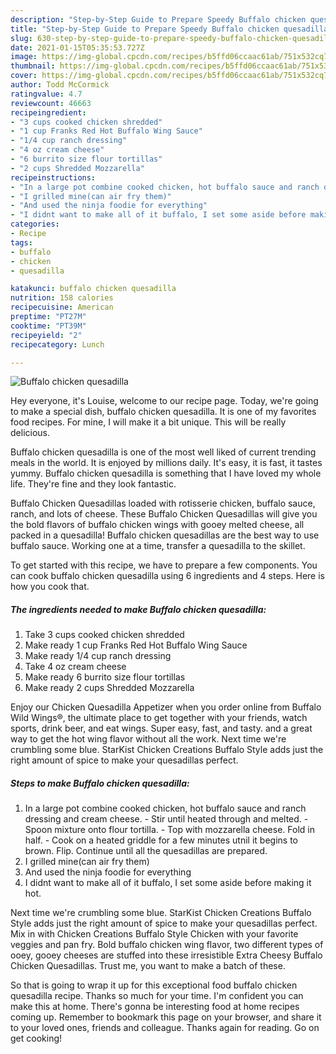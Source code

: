 ```yaml
---
description: "Step-by-Step Guide to Prepare Speedy Buffalo chicken quesadilla"
title: "Step-by-Step Guide to Prepare Speedy Buffalo chicken quesadilla"
slug: 630-step-by-step-guide-to-prepare-speedy-buffalo-chicken-quesadilla
date: 2021-01-15T05:35:53.727Z
image: https://img-global.cpcdn.com/recipes/b5ffd06ccaac61ab/751x532cq70/buffalo-chicken-quesadilla-recipe-main-photo.jpg
thumbnail: https://img-global.cpcdn.com/recipes/b5ffd06ccaac61ab/751x532cq70/buffalo-chicken-quesadilla-recipe-main-photo.jpg
cover: https://img-global.cpcdn.com/recipes/b5ffd06ccaac61ab/751x532cq70/buffalo-chicken-quesadilla-recipe-main-photo.jpg
author: Todd McCormick
ratingvalue: 4.7
reviewcount: 46663
recipeingredient:
- "3 cups cooked chicken shredded"
- "1 cup Franks Red Hot Buffalo Wing Sauce"
- "1/4 cup ranch dressing"
- "4 oz cream cheese"
- "6 burrito size flour tortillas"
- "2 cups Shredded Mozzarella"
recipeinstructions:
- "In a large pot combine cooked chicken, hot buffalo sauce and ranch dressing and cream cheese. Stir until heated through and melted. Spoon mixture onto flour tortilla. Top with mozzarella cheese. Fold in half. Cook on a heated griddle for a few minutes utnil it begins to brown. Flip. Continue until all the quesadillas are prepared."
- "I grilled mine(can air fry them)"
- "And used the ninja foodie for everything"
- "I didnt want to make all of it buffalo, I set some aside before making it hot."
categories:
- Recipe
tags:
- buffalo
- chicken
- quesadilla

katakunci: buffalo chicken quesadilla 
nutrition: 158 calories
recipecuisine: American
preptime: "PT27M"
cooktime: "PT39M"
recipeyield: "2"
recipecategory: Lunch

---
```



![Buffalo chicken quesadilla](https://img-global.cpcdn.com/recipes/b5ffd06ccaac61ab/751x532cq70/buffalo-chicken-quesadilla-recipe-main-photo.jpg)

Hey everyone, it's Louise, welcome to our recipe page. Today, we're going to make a special dish, buffalo chicken quesadilla. It is one of my favorites food recipes. For mine, I will make it a bit unique. This will be really delicious.

Buffalo chicken quesadilla is one of the most well liked of current trending meals in the world. It is enjoyed by millions daily. It's easy, it is fast, it tastes yummy. Buffalo chicken quesadilla is something that I have loved my whole life. They're fine and they look fantastic.

Buffalo Chicken Quesadillas loaded with rotisserie chicken, buffalo sauce, ranch, and lots of cheese. These Buffalo Chicken Quesadillas will give you the bold flavors of buffalo chicken wings with gooey melted cheese, all packed in a quesadilla! Buffalo chicken quesadillas are the best way to use buffalo sauce. Working one at a time, transfer a quesadilla to the skillet.


To get started with this recipe, we have to prepare a few components. You can cook buffalo chicken quesadilla using 6 ingredients and 4 steps. Here is how you cook that.

<!--inarticleads1-->

##### The ingredients needed to make Buffalo chicken quesadilla:

1. Take 3 cups cooked chicken shredded
1. Make ready 1 cup Franks Red Hot Buffalo Wing Sauce
1. Make ready 1/4 cup ranch dressing
1. Take 4 oz cream cheese
1. Make ready 6 burrito size flour tortillas
1. Make ready 2 cups Shredded Mozzarella


Enjoy our Chicken Quesadilla Appetizer when you order online from Buffalo Wild Wings®, the ultimate place to get together with your friends, watch sports, drink beer, and eat wings. Super easy, fast, and tasty. and a great way to get the hot wing flavor without all the work. Next time we&#39;re crumbling some blue. StarKist Chicken Creations Buffalo Style adds just the right amount of spice to make your quesadillas perfect. 

<!--inarticleads2-->

##### Steps to make Buffalo chicken quesadilla:

1. In a large pot combine cooked chicken, hot buffalo sauce and ranch dressing and cream cheese. - Stir until heated through and melted. - Spoon mixture onto flour tortilla. - Top with mozzarella cheese. Fold in half. - Cook on a heated griddle for a few minutes utnil it begins to brown. Flip. Continue until all the quesadillas are prepared.
1. I grilled mine(can air fry them)
1. And used the ninja foodie for everything
1. I didnt want to make all of it buffalo, I set some aside before making it hot.


Next time we&#39;re crumbling some blue. StarKist Chicken Creations Buffalo Style adds just the right amount of spice to make your quesadillas perfect. Mix in with Chicken Creations Buffalo Style Chicken with your favorite veggies and pan fry. Bold buffalo chicken wing flavor, two different types of ooey, gooey cheeses are stuffed into these irresistible Extra Cheesy Buffalo Chicken Quesadillas. Trust me, you want to make a batch of these. 

So that is going to wrap it up for this exceptional food buffalo chicken quesadilla recipe. Thanks so much for your time. I'm confident you can make this at home. There's gonna be interesting food at home recipes coming up. Remember to bookmark this page on your browser, and share it to your loved ones, friends and colleague. Thanks again for reading. Go on get cooking!
